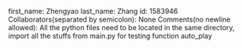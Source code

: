 first_name: Zhengyao
last_name: Zhang
id: 1583946
Collaborators(separated by semicolon): None
Comments(no newline allowed): All the python files need to be located in the same directory, import all the stuffs from main.py for testing function auto_play
